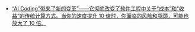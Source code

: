 - [“AI Coding”带来了新的变革”——它彻底改变了软件工程中关于“成本”和“收益”的传统计算方式。当你的速度提升 10 倍时，你面临的风险和瓶颈，可能也放大了 10 倍。](https://x.com/dotey/status/1983385425860333599)